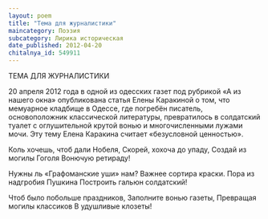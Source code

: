 ```yaml
---
layout: poem
title: "Тема для журналистики"
maincategory: Поэзия
subcategory: Лирика историческая
date_published: 2012-04-20
chitalnya_id: 549911
---
```




ТЕМА ДЛЯ ЖУРНАЛИСТИКИ

20 апреля 2012 года в одной из одесских газет
под рубрикой «А из нашего окна» опубликована
статья Елены Каракиной о том, что мемуарное кладбище
в Одессе, где погребён писатель, основоположник
классической литературы, превратилось в солдатский 
туалет с оглушительной крутой вонью и многочисленными
лужами мочи. Эту тему Елена Каракина считает «безусловной
ценностью».

Коль хочешь, чтоб дали Нобеля,
Скорей, хохоча до упаду,
Создай из могилы Гоголя
Вонючую ретираду!

Нужны ль «Графоманские уши» нам?
Важнее сортира краски.
Пора из надгробия Пушкина
Построить гальюн солдатский!

Чтоб было побольше праздников,
Заполните вонью газеты,
Превращая могилы классиков
В удушливые клозеты!






